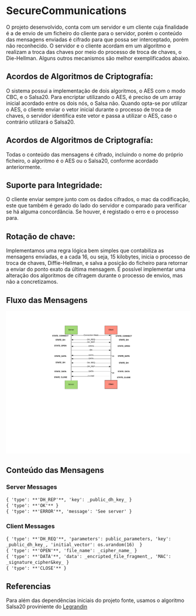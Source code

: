 # SecureCommunications

O projeto desenvolvido, conta com um servidor e um cliente cuja finalidade é a de envio de um ficheiro do cliente para o servidor, porém o conteúdo das mensagens enviadas é cifrado para que possa ser interceptado, porém não reconhecido. O servidor e o cliente acordam em um algoritmo e realizam a troca das chaves por meio do processo de troca de chaves, o Die-Hellman. Alguns outros mecanismos são melhor exemplificados abaixo.    

## Acordos de Algoritmos de Criptografía:
O sistema possui a implementação de dois algoritmos, o AES com o modo CBC, e o Salsa20. Para encriptar utilizando o AES, é preciso de um array inicial acordado entre os dois nós, o Salsa não. Quando opta-se por utilizar o AES, o cliente enviar o vetor inicial durante o processo de troca de chaves, o servidor identifica este vetor e passa a utilizar o AES, caso o contrário utilizará o Salsa20.

## Acordos de Algoritmos de Criptografía:
Todas o conteúdo das mensagens é cifrado, incluindo o nome do próprio ficheiro, o algoritmo é o AES ou o Salsa20, conforme acordado anteriormente. 

## Suporte para Integridade:
O cliente enviar sempre junto com os dados cifrados, o mac da codificação, este que também é gerado do lado do servidor e comparado para verificar se há alguma concordância. Se houver, é registado o erro e o processo para.

## Rotação de chave:
Implementamos uma regra lógica bem simples que contabiliza as mensagens enviadas, e a cada 16, ou seja, 15 kilobytes, inicia o processo de troca de chaves, Diffie-Hellman, e salva a posição do ficheiro para retornar a enviar do ponto exato da última mensagem.
É possível implementar uma alteração dos algoritmos de cifragem durante o processo de envios, mas não a concretizamos.



## Fluxo das Mensagens
<img src="presentation/MessageFlow.png">


## Conteúdo das Mensagens

### Server Messages
    { 'type': **'DH_REP'**, 'key': _public_dh_key_ }
    { 'type': **'OK'** }
    { 'type': **'ERROR'**, 'message': 'See server' }

### Client Messages
    { 'type': **'DH_REQ'**, 'parameters': public_parameters, 'key': _public_dh_key_, 'initial_vector': os.urandom(16)  }
    { 'type': **'OPEN'**, 'file_name': _cipher_name_ }
    { 'type': **'DATA'**, 'data': _encripted_file_fragment_, 'MAC': _signature_cipher&key_ }
    { 'type': **'CLOSE'** }


## Referencias
Para além das dependências iniciais do projeto fonte, usamos o algoritmo Salsa20 proviniente do [Legrandin](https://github.com/Legrandin/pycryptodome)
